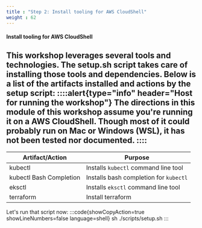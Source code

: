 ```yaml
---
title : "Step 2: Install tooling for AWS CloudShell"
weight : 62
---
```


#### Install tooling for AWS CloudShell
This workshop leverages several tools and technologies. The setup.sh script takes care of installing those tools and dependencies. Below is a list of the artifacts installed and actions by the setup script:
::::alert{type="info" header="Host for running the workshop"}
The directions in this module of this workshop assume you're running it on a AWS CloudShell. Though most of it could probably run on Mac or Windows (WSL), it has not been tested nor documented.
::::
---
| Artifact/Action | Purpose |
|---|---|
| kubectl | Installs `kubectl` command line tool |
| kubectl Bash Completion | Installs bash completion for `kubectl` |
| eksctl | Installs `eksctl` command line tool |
| terraform | Install terraform |

Let's run that script now:
:::code{showCopyAction=true showLineNumbers=false language=shell}
sh ./scripts/setup.sh
:::